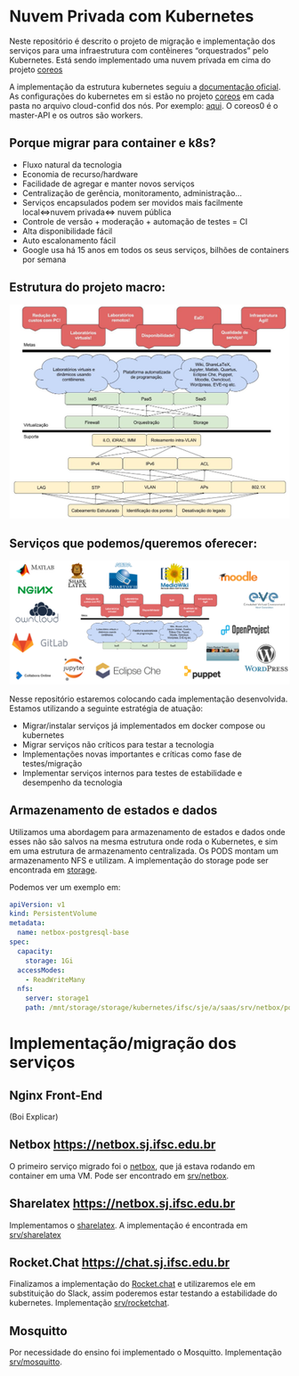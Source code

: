 # Nuvem Privada com Kubernetes

Neste repositório é descrito o projeto de migração e implementação dos serviços para uma infraestrutura com contêineres “orquestrados” pelo Kubernetes. Está sendo implementado uma nuvem prívada em cima do projeto [coreos](https://github.com/ctic-sje-ifsc/coreos)

A implementação da estrutura kubernetes seguiu a [documentação oficial](https://coreos.com/kubernetes/docs/latest/getting-started.html). As configurações do kubernetes em si estão no projeto [coreos](https://github.com/ctic-sje-ifsc/coreos) em cada pasta no arquivo cloud-confid dos nós. Por exemplo: [aqui](https://github.com/ctic-sje-ifsc/coreos/blob/master/coreos0/user_data). O coreos0 é o master-API e os outros são workers.

## Porque migrar para container e k8s?
* Fluxo natural da tecnologia
* Economia de recurso/hardware
* Facilidade de agregar e manter novos serviços
* Centralização de gerência, monitoramento, administração...
* Serviços encapsulados podem ser movidos mais facilmente  local<=>nuvem privada<=> nuvem pública
* Controle de versão + moderação + automação de testes = CI
* Alta disponibilidade fácil
* Auto escalonamento fácil
* Google usa há 15 anos em todos os seus serviços, bilhões de containers por semana


## Estrutura do projeto macro:
![Projeto Macro](docs/projeto_macro_ctic.jpg)

## Serviços que podemos/queremos oferecer:
![Projeto Macro](docs/servicos_possiveis.png)

Nesse repositório estaremos colocando cada implementação desenvolvida. Estamos utilizando a seguinte estratégia de atuação:
* Migrar/instalar serviços já implementados em docker compose ou kubernetes
* Migrar serviços não críticos para testar a tecnologia
* Implementações novas importantes e críticas como fase de testes/migração
* Implementar serviços internos para testes de estabilidade e desempenho da tecnologia

## Armazenamento de estados e dados

Utilizamos uma abordagem para armazenamento de estados e dados onde esses não são salvos na mesma estrutura onde roda o Kubernetes, e sim em uma estrutura de armazenamento centralizada. Os PODS montam um armazenamento NFS e utilizam. A implementação do storage pode ser encontrada em [storage](https://github.com/ctic-sje-ifsc/storage).

Podemos ver um exemplo em:

```yaml
apiVersion: v1
kind: PersistentVolume
metadata:
  name: netbox-postgresql-base
spec:
  capacity:
    storage: 1Gi
  accessModes:
    - ReadWriteMany
  nfs:
    server: storage1
    path: /mnt/storage/storage/kubernetes/ifsc/sje/a/saas/srv/netbox/postgresql/base
```

# Implementação/migração dos serviços

## Nginx Front-End

(Boi Explicar)

## Netbox https://netbox.sj.ifsc.edu.br

O primeiro serviço migrado foi o [netbox](https://netbox.sj.ifsc.edu.br/), que já estava rodando em container em uma VM. Pode ser encontrado em [srv/netbox](https://github.com/ctic-sje-ifsc/kubernetes/tree/master/srv/netbox).

## Sharelatex https://netbox.sj.ifsc.edu.br

Implementamos o [sharelatex](https://netbox.sj.ifsc.edu.br/). A implementação é encontrada em [srv/sharelatex](https://github.com/ctic-sje-ifsc/kubernetes/tree/master/srv/sharelatex)

## Rocket.Chat https://chat.sj.ifsc.edu.br

Finalizamos a implementação do [Rocket.chat](https://chat.sj.ifsc.edu.br/) e utilizaremos ele em substituição do Slack, assim poderemos estar testando a estabilidade do kubernetes. Implementação [srv/rocketchat](https://github.com/ctic-sje-ifsc/kubernetes/tree/master/srv/rocketchat).

## Mosquitto
Por necessidade do ensino foi implementado o Mosquitto. Implementação [srv/mosquitto](https://github.com/ctic-sje-ifsc/kubernetes/tree/master/srv/mosquitto).
